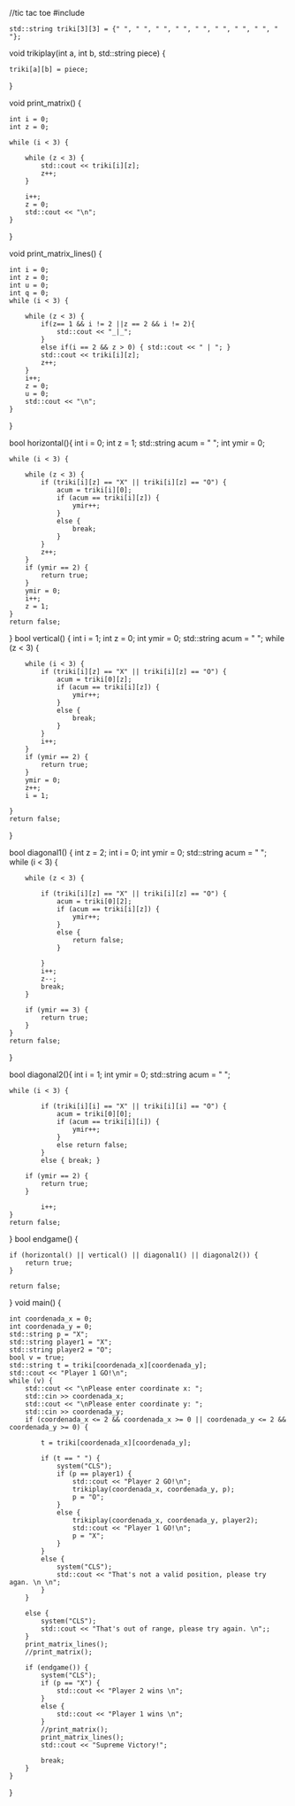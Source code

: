 //tic tac toe
#include <iostream>



	std::string triki[3][3] = {" ", " ", " ", " ", " ", " ", " ", " ", " "};

void trikiplay(int a, int b, std::string piece) {

	triki[a][b] = piece;
	
			
}

void print_matrix() {

	int i = 0;
	int z = 0;

	while (i < 3) {

		while (z < 3) {
			std::cout << triki[i][z];
			z++;
		}
		
		i++; 
		z = 0;
		std::cout << "\n";
	}
}

void print_matrix_lines() {

	int i = 0;
	int z = 0;
	int u = 0;
	int q = 0;
	while (i < 3) {

		while (z < 3) {			
			if(z== 1 && i != 2 ||z == 2 && i != 2){
				std::cout << "_|_";
			}
			else if(i == 2 && z > 0) { std::cout << " | "; }
			std::cout << triki[i][z];
			z++;
		}
		i++;
		z = 0;
		u = 0;
		std::cout << "\n";
	}
}


bool horizontal(){
	int i = 0;
	int z = 1;
	std::string acum = " ";
	int ymir = 0;

	while (i < 3) {

		while (z < 3) {
			if (triki[i][z] == "X" || triki[i][z] == "O") {
				acum = triki[i][0];
				if (acum == triki[i][z]) {
					ymir++;
				}
				else {
					break;
				}
			}
			z++;
		}
		if (ymir == 2) {
			return true;
		}
		ymir = 0;
		i++;
		z = 1;
	}
	return false;
}
bool vertical() { 
	int i = 1;
	int z = 0;
	int ymir = 0;
	std::string acum = " ";
	while (z < 3) {

		while (i < 3) {
			if (triki[i][z] == "X" || triki[i][z] == "O") {
				acum = triki[0][z];
				if (acum == triki[i][z]) {
					ymir++;
				}
				else {
					break;
				}
			}
			i++;
		}
		if (ymir == 2) {
			return true;
		}
		ymir = 0;
		z++;
		i = 1;

	}
	return false;
}

bool diagonal1() {
	int z = 2;
	int i = 0;
	int ymir = 0;
	std::string acum = " ";
	while (i < 3) {

		while (z < 3) {

			if (triki[i][z] == "X" || triki[i][z] == "O") {
				acum = triki[0][2];
				if (acum == triki[i][z]) {
					ymir++;
				}
				else {
					return false;
				}

			}
			i++;
			z--;
			break;
		}

		if (ymir == 3) {
			return true;
		}
	}
	return false;
}

bool diagonal2(){
	int i = 1;
	int ymir = 0;
	std::string acum = " ";

	while (i < 3) {
			
			if (triki[i][i] == "X" || triki[i][i] == "O") {	
				acum = triki[0][0];
				if (acum == triki[i][i]) {
					ymir++;
				}		
				else return false;
			}
			else { break; }

		if (ymir == 2) {
			return true;
		}
		
			i++;
	}
	return false;
}
bool endgame() {

	if (horizontal() || vertical() || diagonal1() || diagonal2()) {
		return true;
	}
	
	return false;
}
void main() {

	int coordenada_x = 0;
	int coordenada_y = 0;
	std::string p = "X";
	std::string player1 = "X";
	std::string player2 = "O";
	bool v = true;
	std::string t = triki[coordenada_x][coordenada_y];
	std::cout << "Player 1 GO!\n";
	while (v) {
		std::cout << "\nPlease enter coordinate x: ";
		std::cin >> coordenada_x;
		std::cout << "\nPlease enter coordinate y: ";
		std::cin >> coordenada_y;
		if (coordenada_x <= 2 && coordenada_x >= 0 || coordenada_y <= 2 && coordenada_y >= 0) { 
			
			t = triki[coordenada_x][coordenada_y];

			if (t == " ") {
				system("CLS");
				if (p == player1) {					
					std::cout << "Player 2 GO!\n";
					trikiplay(coordenada_x, coordenada_y, p);					
					p = "O";
				}
				else {
					trikiplay(coordenada_x, coordenada_y, player2);
					std::cout << "Player 1 GO!\n";
					p = "X";
				}
			}
			else {
				system("CLS");
				std::cout << "That's not a valid position, please try agan. \n \n";
			}
		}
		
		else {
			system("CLS");
			std::cout << "That's out of range, please try again. \n";;
		}
		print_matrix_lines();
		//print_matrix();
		
		if (endgame()) {  
			system("CLS");
			if (p == "X") {				
				std::cout << "Player 2 wins \n";
			}
			else {
				std::cout << "Player 1 wins \n";
			}
			//print_matrix();
			print_matrix_lines();
			std::cout << "Supreme Victory!";
			
			break;
		}
	}	
}
